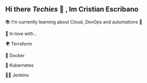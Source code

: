 ## Hi there <i>Techies</i> 🖖 , Im Cristian Escribano

📚 I’m currently learning about Cloud, DevOps and automations 🔭

💚 In love with...

🌍 Terraform

🐳 Docker

🚢 Kubernetes

🕵️‍♂️ Jenkins

<!--
**ced-labs/ced-labs** is a ✨ _special_ ✨ repository because its `README.md` (this file) appears on your GitHub profile.

Here are some ideas to get you started:


-->
